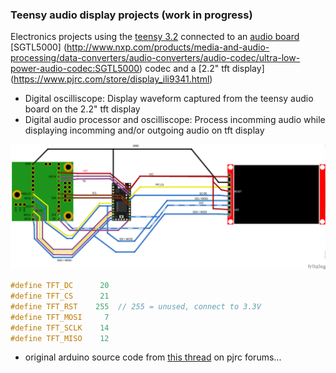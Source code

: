### Teensy audio display projects (work in progress)
Electronics projects using the [teensy 3.2](https://www.pjrc.com/store/teensy32.html) connected to an [audio board](https://www.pjrc.com/store/teensy3_audio.html) [SGTL5000] (http://www.nxp.com/products/media-and-audio-processing/data-converters/audio-converters/audio-codec/ultra-low-power-audio-codec:SGTL5000) codec and a [2.2" tft display] (https://www.pjrc.com/store/display_ili9341.html)
* Digital oscilliscope: Display waveform captured from the teensy audio board on the 2.2" tft display 
* Digital audio processor and oscilliscope: Process incomming audio while displaying incomming and/or outgoing audio on tft display 

![teensy lcd and audio circuit diagram](https://github.com/newdigate/teensy_audio_tft/blob/master/teensylcd1.png?raw=true)
```c
#define TFT_DC      20
#define TFT_CS      21
#define TFT_RST    255  // 255 = unused, connect to 3.3V
#define TFT_MOSI     7
#define TFT_SCLK    14
#define TFT_MISO    12
```
* original arduino source code from [this thread](https://forum.pjrc.com/threads/24793-Audio-Library?p=55821&viewfull=1#post55821) on pjrc forums...
